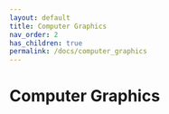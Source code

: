 ```yaml
---
layout: default
title: Computer Graphics
nav_order: 2
has_children: true
permalink: /docs/computer_graphics
---
```


# Computer Graphics


